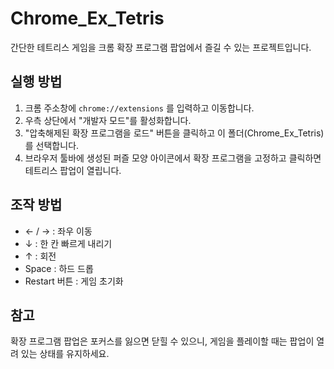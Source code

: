 ﻿# Chrome_Ex_Tetris

간단한 테트리스 게임을 크롬 확장 프로그램 팝업에서 즐길 수 있는 프로젝트입니다.

## 실행 방법
1. 크롬 주소창에 `chrome://extensions` 를 입력하고 이동합니다.
2. 우측 상단에서 "개발자 모드"를 활성화합니다.
3. "압축해제된 확장 프로그램을 로드" 버튼을 클릭하고 이 폴더(Chrome_Ex_Tetris)를 선택합니다.
4. 브라우저 툴바에 생성된 퍼즐 모양 아이콘에서 확장 프로그램을 고정하고 클릭하면 테트리스 팝업이 열립니다.

## 조작 방법
- ← / → : 좌우 이동
- ↓ : 한 칸 빠르게 내리기
- ↑ : 회전
- Space : 하드 드롭
- Restart 버튼 : 게임 초기화

## 참고
확장 프로그램 팝업은 포커스를 잃으면 닫힐 수 있으니, 게임을 플레이할 때는 팝업이 열려 있는 상태를 유지하세요.

